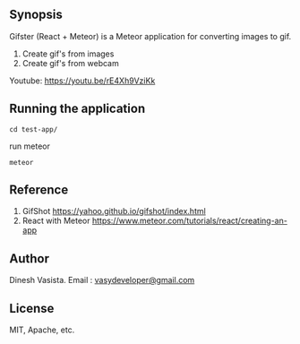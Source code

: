 ## Synopsis

Gifster (React + Meteor) is a Meteor application for converting images to gif.
1) Create gif's from images
2) Create gif's from webcam

Youtube: 
https://youtu.be/rE4Xh9VziKk

## Running the application

```
cd test-app/
```
run meteor 
```
meteor
```

## Reference
1) GifShot  https://yahoo.github.io/gifshot/index.html
2) React with Meteor  https://www.meteor.com/tutorials/react/creating-an-app


## Author

Dinesh Vasista. Email : vasydeveloper@gmail.com

## License

MIT, Apache, etc.
